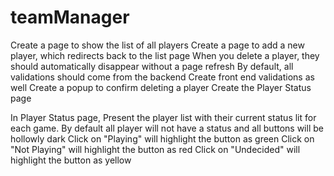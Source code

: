 # teamManager

 Create a page to show the list of all players
 Create a page to add a new player, which redirects back to the list page
 When you delete a player, they should automatically disappear without a page refresh
 By default, all validations should come from the backend
 Create front end validations as well
 Create a popup to confirm deleting a player
 Create the Player Status page
 
 In Player Status page,
 Present the player list with their current status lit for each game.
 By default all player will not have a status and all buttons will be hollowly dark
 Click on "Playing" will highlight the button as green
 Click on "Not Playing" will highlight the button as red
 Click on "Undecided" will highlight the button as yellow

